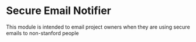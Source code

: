 # Secure Email Notifier

This module is intended to email project owners when they are using secure emails to non-stanford people
